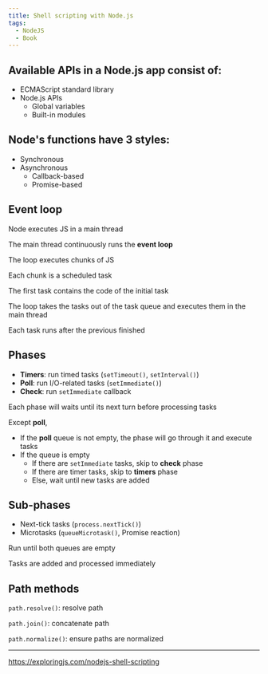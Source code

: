 ```yaml
---
title: Shell scripting with Node.js
tags:
  - NodeJS
  - Book
---
```


## Available APIs in a Node.js app consist of:

- ECMAScript standard library
- Node.js APIs
  - Global variables
  - Built-in modules

## Node's functions have 3 styles:

- Synchronous
- Asynchronous
  - Callback-based
  - Promise-based

## Event loop

Node executes JS in a main thread

The main thread continuously runs the **event loop**

The loop executes chunks of JS

Each chunk is a scheduled task

The first task contains the code of the initial task

The loop takes the tasks out of the task queue and executes them in the main thread

Each task runs after the previous finished

## Phases

- **Timers**: run timed tasks (`setTimeout()`, `setInterval()`)
- **Poll**: run I/O-related tasks (`setImmediate()`)
- **Check**: run `setImmediate` callback

Each phase will waits until its next turn before processing tasks

Except **poll**,

- If the **poll** queue is not empty, the phase will go through it and execute tasks
- If the queue is empty
  - If there are `setImmediate` tasks, skip to **check** phase
  - If there are timer tasks, skip to **timers** phase
  - Else, wait until new tasks are added

## Sub-phases

- Next-tick tasks (`process.nextTick()`)
- Microtasks (`queueMicrotask()`, Promise reaction)

Run until both queues are empty

Tasks are added and processed immediately

## Path methods

`path.resolve()`: resolve path

`path.join()`: concatenate path

`path.normalize()`: ensure paths are normalized

---

https://exploringjs.com/nodejs-shell-scripting
